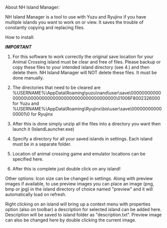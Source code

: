 About NH Island Manager:

NH Island Manager is a tool to use with Yuzu and Ryujinx if you have multiple islands you want to work on or view. It saves the trouble of constantly copying and replacing files.

How to install:

*****IMPORTANT*****

1. For this software to work correctly the original save location for your Animal Crossing island must be clear and free of files. Please backup or copy these files to your intended island directory (see 4.) and then delete them. NH Island Manager will NOT delete these files. It must be done manually.

2. The directories that need to be cleared are %USERNAME%\AppData\Roaming\yuzu\nand\user\save\0000000000000000\00000000000000000000000000000000\01006F8002326000 for Yuzu and %USERNAME%\AppData\Roaming\Ryujinx\bis\user\save\0000000000000001\0 for Ryujinx

3. After this is done simply unzip all the files into a directory you want then launch it (IslandLauncher.exe)

4. Specify a directory for all your saved islands in settings. Each island must be in a separate folder. 

5. Location of animal crossing game and emulator locations can be specified here.

6. After this is complete just double click on any island!

Other options:
Icon size can be changed in settings. Along with preview images if available, to use preview images you can place an image (png, bmp or jpg) in the island directory of choice named "preview" and it will automatically load on refresh.

Right clicking on an island will bring up a context menu with properties option (also on toolbar) a description for selected island can be added here. Description will be saved to island folder as "description.txt". Preview image can also be changed here by double clicking the current image.
